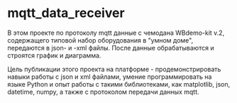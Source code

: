 # mqtt_data_receiver
В этом проекте по протоколу mqtt данные с чемодана WBdemo-kit v.2, содержащего типовой набор оборудования в "умном доме", передаются в json- и -xml файлы. После данные обрабатываются и строятся график и диаграмма.

Цель публикации этого проекта на платформе - продемонстрировать навыки работы с json и xml файлами, 
умение программировать на языке Python и опыт работы с такими библиотеками, как matplotlib, json, datetime, numpy, 
а также с протоколом передачи данных mqtt.
